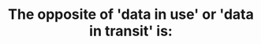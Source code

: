 ---
layout: all-exams
title: "The opposite of 'data in use' or 'data in transit' is:"
blurb: "One of the Practitioner Exam objectives is to understand various encryption options for data in transit and data at rest. Understanding that objective mea"
quid: 191
---